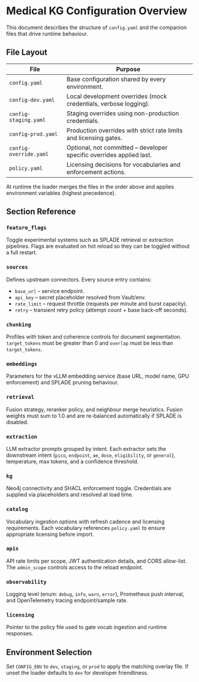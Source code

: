 # Medical KG Configuration Overview

This document describes the structure of `config.yaml` and the companion files that drive runtime behaviour.

## File Layout

| File | Purpose |
| --- | --- |
| `config.yaml` | Base configuration shared by every environment. |
| `config-dev.yaml` | Local development overrides (mock credentials, verbose logging). |
| `config-staging.yaml` | Staging overrides using non-production credentials. |
| `config-prod.yaml` | Production overrides with strict rate limits and licensing gates. |
| `config-override.yaml` | Optional, not committed – developer specific overrides applied last. |
| `policy.yaml` | Licensing decisions for vocabularies and enforcement actions. |

At runtime the loader merges the files in the order above and applies environment variables (highest precedence).

## Section Reference

### `feature_flags`

Toggle experimental systems such as SPLADE retrieval or extraction pipelines. Flags are evaluated on hot reload so they can be toggled without a full restart.

### `sources`

Defines upstream connectors. Every source entry contains:

- `base_url` – service endpoint.
- `api_key` – secret placeholder resolved from Vault/env.
- `rate_limit` – request throttle (requests per minute and burst capacity).
- `retry` – transient retry policy (attempt count + base back-off seconds).

### `chunking`

Profiles with token and coherence controls for document segmentation. `target_tokens` must be greater than 0 and `overlap` must be less than `target_tokens`.

### `embeddings`

Parameters for the vLLM embedding service (base URL, model name, GPU enforcement) and SPLADE pruning behaviour.

### `retrieval`

Fusion strategy, reranker policy, and neighbour merge heuristics. Fusion weights must sum to 1.0 and are re-balanced automatically if SPLADE is disabled.

### `extraction`

LLM extractor prompts grouped by intent. Each extractor sets the downstream intent (`pico`, `endpoint`, `ae`, `dose`, `eligibility`, or `general`), temperature, max tokens, and a confidence threshold.

### `kg`

Neo4j connectivity and SHACL enforcement toggle. Credentials are supplied via placeholders and resolved at load time.

### `catalog`

Vocabulary ingestion options with refresh cadence and licensing requirements. Each vocabulary references `policy.yaml` to ensure appropriate licensing before import.

### `apis`

API rate limits per scope, JWT authentication details, and CORS allow-list. The `admin_scope` controls access to the reload endpoint.

### `observability`

Logging level (enum: `debug`, `info`, `warn`, `error`), Prometheus push interval, and OpenTelemetry tracing endpoint/sample rate.

### `licensing`

Pointer to the policy file used to gate vocab ingestion and runtime responses.

## Environment Selection

Set `CONFIG_ENV` to `dev`, `staging`, or `prod` to apply the matching overlay file. If unset the loader defaults to `dev` for developer friendliness.
